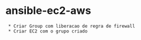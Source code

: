# ansible-ec2-aws 
     * Criar Group com liberacao de regra de firewall
     * Criar EC2 com o grupo criado
